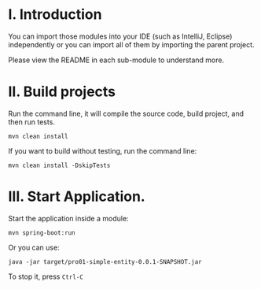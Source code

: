 # I. Introduction
You can import those modules into your IDE (such as IntelliJ, Eclipse) independently or you can import all of them by importing the parent project.

Please view the README in each sub-module to understand more.
 
# II. Build projects
Run the command line, it will compile the source code, build project, and then run tests.
```
mvn clean install 
```

If you want to build without testing, run the command line:
```
mvn clean install -DskipTests 
```

# III. Start Application.

Start the application inside a module:
```
mvn spring-boot:run 
``` 
Or you can use:
```
java -jar target/pro01-simple-entity-0.0.1-SNAPSHOT.jar 
```

To stop it, press `Ctrl-C`
